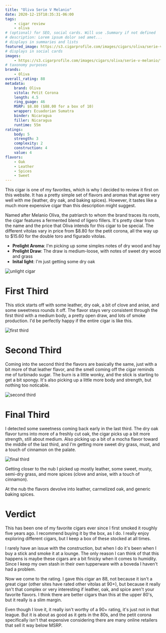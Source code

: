 ```yaml
---
title: "Oliva Serie V Melanio"
date: 2020-12-15T18:35:31-06:00
tags:
    - cigar review
    - oliva
# (optional) for SEO, social cards. Will use .Summary if not defined
# description: Lorem ipsum dolor sed amet...
# displays in summaries and lists
featured_image: https://s3.cigarprofile.com/images/cigars/oliva/serie-v-melanio/cigar.png
# displays in social cards
images:
    - https://s3.cigarprofile.com/images/cigars/oliva/serie-v-melanio/first-third.png
# taxonomy purposes
brands:
    - Oliva
overall_rating: 88
metadata:
    brand: Oliva
    vitola: Petit Corona
    length: 4.5
    ring_guage: 46
    MSRP: $8.80 ($88.00 for a box of 10)
    wrapper: Ecuadorian Sumatra
    binder: Nicaragua
    filler: Nicaragua
    runtime: 55m
ratings:
    body: 5
    strength: 3
    complexity: 2
    construction: 4
    value: 4
flavors:
    - Oak
    - Leather
    - Spices
    - Sweet
---
```


This cigar is one of my favorites, which is why I decided to review it first on this website. It has a pretty simple set of flavors and aromas that agree very well with me (leather, dry oak, and baking spices). However, it tastes like a much more expensive cigar than this description might suggest.

Named after Melanio Oliva, the patriarch to whom the brand traces its roots, the cigar features a fermented blend of ligero fillers. It's pretty clear from the name and the price that Oliva intends for this cigar to be special. The different vitolas vary in price from $8.80 for the petit corona, all the way up to $15.60 for the double toro and figurado vitolas.

- **Prelight Aroma**: I'm picking up some simples notes of dry wood and hay
- **Prelight Draw**: The draw is medium-loose, with notes of sweet dry wood and grass
- **Inital light**: I'm just getting some dry oak

![unlight cigar](https://s3.cigarprofile.com/images/cigars/oliva/serie-v-melanio/pre-light.jpg)

# First Third

This stick starts off with some leather, dry oak, a bit of clove and anise, and some sweetness rounds it off. The flavor stays very consistent through the first third with a medium body, a pretty open draw, and lots of smoke production. I'd be perfectly happy if the entire cigar is like this.

![first third](https://s3.cigarprofile.com/images/cigars/oliva/serie-v-melanio/first-third.jpg)

# Second Third

Coming into the second third the flavors are basically the same, just with a bit more of that leather flavor, and the smell coming off the cigar reminds me of turbinado sugar. The burn is a little wonky, and the stick is starting to get a bit spongy. It's also picking up a little more body and strength, but nothing too noticable.

![second third](https://s3.cigarprofile.com/images/cigars/oliva/serie-v-melanio/second-third.jpg)

# Final Third

I detected some sweetness coming back early in the last third. The dry oak flavor turns into more of a freshly cut oak, the cigar picks up a bit more strength, still about medium. Also picking up a bit of a mocha flavor toward the middle of the last third, and I'm getting more sweet dry grass, must, and a touch of cinnamon on the palate.

![final third](https://s3.cigarprofile.com/images/cigars/oliva/serie-v-melanio/final-third.jpg)

Getting closer to the nub I picked up mostly leather, some sweet, musty, semi-dry grass, and more spices (clove and anise, with a touch of cinnamon).

At the nub the flavors devolve into leather, carmelized oak, and generic baking spices.

# Verdict

This has been one of my favorite cigars ever since I first smoked it roughly five years ago. I recommend buying it by the box, as I do. I really enjoy exploring different cigars, but I keep a box of these stocked at all times.

I rarely have an issue with the construction, but when I do it's been when I buy a stick and smoke it at a lounge. The only reason I can think of that this happens is maybe these cigars are a bit finicky when it comes to humidity. Since I keep my own stash in their own tupperware with a boveda I haven't had a problem.

Now we come to the rating. I gave this cigar an 88, not because it isn't a great cigar (other sites have rated other vitolas at 90+), but because it really isn't that complex or very interesting if leather, oak, and spice aren't your favorite flavors. I think there are better cigars than this at the upper 80's, but it really is a slim margin.

Even though I love it, it really isn't worthy of a 90+ rating, it's just not in that league. But it is about as good as it gets in the 80s, and the petit corona specifically isn't that expensive considering there are many online retailers that sell it way below MSRP.

